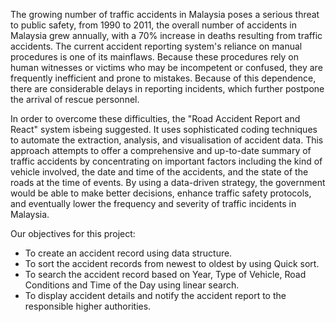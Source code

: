 The growing number of traffic accidents in Malaysia poses a serious threat to public safety, from 1990 to 2011, the overall number of accidents in Malaysia grew annually, with a 70% increase in deaths resulting from traffic accidents.
The current accident reporting system's reliance on manual procedures is one of its mainflaws. Because these procedures rely on human witnesses or victims who may be incompetent or confused, they are frequently inefficient and prone to mistakes. Because of this dependence, there are considerable delays in reporting incidents, which further postpone the arrival of rescue personnel.

In order to overcome these difficulties, the "Road Accident Report and React" system isbeing suggested. It uses sophisticated coding techniques to automate the extraction, analysis, and visualisation of accident data. This approach attempts to offer a comprehensive and up-to-date summary of traffic accidents by concentrating on important factors including the kind of vehicle involved, the date and time of the accidents, and the state of the roads at the time of events. By using a data-driven strategy, the government would be able to make better decisions, enhance traffic safety protocols, and eventually lower the frequency and severity of traffic incidents in Malaysia.

Our objectives for this project:
* To create an accident record using data structure.
* To sort the accident records from newest to oldest by using Quick sort.
* To search the accident record based on Year, Type of Vehicle, Road Conditions and Time of the Day using linear search.
* To display accident details and notify the accident report to the responsible higher authorities.
